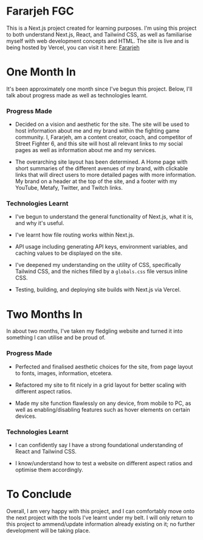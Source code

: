 # Fararjeh FGC

This is a Next.js project created for learning purposes. I'm using this project to both understand Next.js, React, and Tailwind CSS, as well as familiarise myself with web development concepts and HTML. The site is live and is being hosted by Vercel, you can visit it here: [Fararjeh](https://fararjeh-fgc.com/)

# One Month In
It's been approximately one month since I've begun this project. Below, I'll talk about progress made as well as technologies learnt.

### Progress Made
- Decided on a vision and aesthetic for the site. The site will be used to host information about me and my brand within the fighting game community. I, Fararjeh, am a content creator, coach, and competitor of Street Fighter 6, and this site will host all relevant links to my social pages as well as information about me and my services.

- The overarching site layout has been determined. A Home page with short summaries of the different avenues of my brand, with clickable links that will direct users to more detailed pages with more information. My brand on a header at the top of the site, and a footer with my YouTube, Metafy, Twitter, and Twitch links.

### Technologies Learnt
- I've begun to understand the general functionality of Next.js, what it is, and why it's useful.
  
- I've learnt how file routing works within Next.js.
  
- API usage including generating API keys, environment variables, and caching values to be displayed on the site.
  
- I've deepened my understanding on the utility of CSS, specifically Tailwind CSS, and the niches filled by a `globals.css` file versus inline CSS.
  
- Testing, building, and deploying site builds with Next.js via Vercel.
  

# Two Months In
In about two months, I've taken my fledgling website and turned it into something I can utilise and be proud of.

### Progress Made
- Perfected and finalised aesthetic choices for the site, from page layout to fonts, images, information, etcetera.

- Refactored my site to fit nicely in a grid layout for better scaling with different aspect ratios.

- Made my site function flawlessly on any device, from mobile to PC, as well as enabling/disabling features such as hover elements on certain devices.

### Technologies Learnt
- I can confidently say I have a strong foundational understanding of React and Tailwind CSS.

- I know/understand how to test a website on different aspect ratios and optimise them accordingly.
  

# To Conclude
Overall, I am very happy with this project, and I can comfortably move onto the next project with the tools I've learnt under my belt. I will only return to this project to ammend/update information already existing on it; no further development will be taking place.

